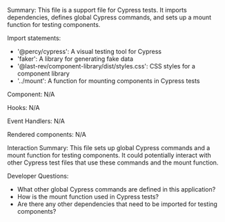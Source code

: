 Summary:
This file is a support file for Cypress tests. It imports dependencies, defines global Cypress commands, and sets up a mount function for testing components.

Import statements:
- '@percy/cypress': A visual testing tool for Cypress
- 'faker': A library for generating fake data
- '@last-rev/component-library/dist/styles.css': CSS styles for a component library
- '../mount': A function for mounting components in Cypress tests

Component:
N/A

Hooks:
N/A

Event Handlers:
N/A

Rendered components:
N/A

Interaction Summary:
This file sets up global Cypress commands and a mount function for testing components. It could potentially interact with other Cypress test files that use these commands and the mount function.

Developer Questions:
- What other global Cypress commands are defined in this application?
- How is the mount function used in Cypress tests?
- Are there any other dependencies that need to be imported for testing components?